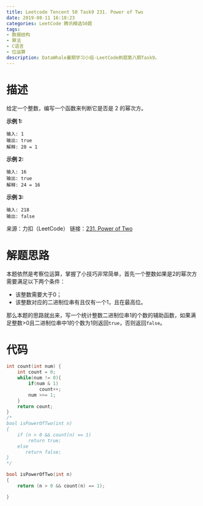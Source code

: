 ```yaml
---
title: Leetcode Tencent 50 Task9 231. Power of Two
date: 2019-08-11 16:10:23
categories: LeetCode 腾讯精选50题
tags:
- 数据结构
- 算法
- C语言
- 位运算
description: DataWhale暑期学习小组-LeetCode刷题第八期Task9。
---
```


# 描述

给定一个整数，编写一个函数来判断它是否是 2 的幂次方。

**示例 1:**
```
输入: 1
输出: true
解释: 20 = 1
```

**示例 2:**
```
输入: 16
输出: true
解释: 24 = 16
```

**示例 3:**
```
输入: 218
输出: false
```

来源：力扣（LeetCode）
链接：[231. Power of Two](https://leetcode-cn.com/problems/power-of-two)


# 解题思路

本题依然是考察位运算，掌握了小技巧非常简单，首先一个整数如果是2的幂次方需要满足以下两个条件：

- 该整数需要大于0；
- 该整数对应的二进制位串有且仅有一个1，且在最高位。

那么本题的思路就出来，写一个统计整数二进制位串1的个数的辅助函数，如果满足整数>0且二进制位串中1的个数为1则返回`true`，否则返回`false`。

# 代码


```c
int count(int num) {
    int count = 0; 
    while(num != 0){
        if(num & 1) 
            count++;
        num >>= 1; 
    }
    return count;
}
/*
bool isPowerOfTwo(int n)
{
	if (n > 0 && count(n) == 1)
		return true;
	else 
	   return false;
}
*/

bool isPowerOfTwo(int n)
{
	return (n > 0 && count(n) == 1);

}
``` 
